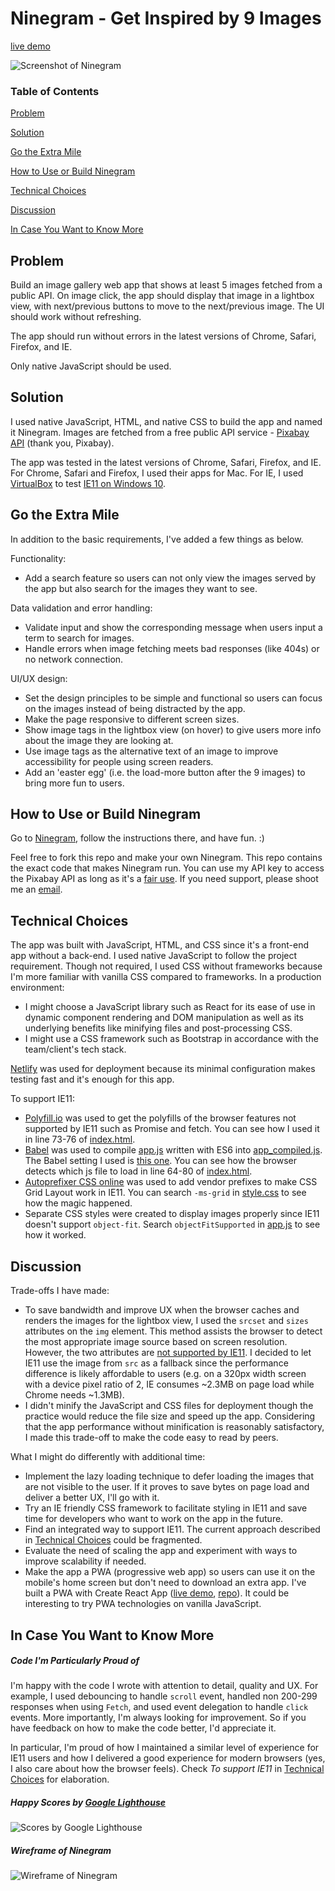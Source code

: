 # Ninegram - Get Inspired by 9 Images

[live demo](https://ninegram.netlify.com)

![Screenshot of Ninegram](https://i.ibb.co/GxjpZ2p/Screenshot-of-Ninegram.png)

### Table of Contents

[Problem](https://github.com/cherylz/ninegram#problem)

[Solution](https://github.com/cherylz/ninegram#solution)

[Go the Extra Mile](https://github.com/cherylz/ninegram#go-the-extra-mile)

[How to Use or Build Ninegram](https://github.com/cherylz/ninegram#how-to-use-or-build-ninegram)

[Technical Choices](https://github.com/cherylz/ninegram#technical-choices)

[Discussion](https://github.com/cherylz/ninegram#discussion)

[In Case You Want to Know More](https://github.com/cherylz/ninegram#in-case-you-want-to-know-more)

## Problem

Build an image gallery web app that shows at least 5 images fetched from a public API. On image click, the app should display that image in a lightbox view, with next/previous buttons to move to the next/previous image. The UI should work without refreshing.

The app should run without errors in the latest versions of Chrome, Safari, Firefox, and IE.

Only native JavaScript should be used.

## Solution

I used native JavaScript, HTML, and native CSS to build the app and named it Ninegram. Images are fetched from a free public API service - [Pixabay API](https://pixabay.com/api/docs/) (thank you, Pixabay).

The app was tested in the latest versions of Chrome, Safari, Firefox, and IE. For Chrome, Safari and Firefox, I used their apps for Mac. For IE, I used [VirtualBox](https://www.virtualbox.org/wiki/VirtualBox) to test [IE11 on Windows 10](https://www.microsoft.com/en-us/software-download/windows10ISO).

## Go the Extra Mile

In addition to the basic requirements, I've added a few things as below.

Functionality:

- Add a search feature so users can not only view the images served by the app but also search for the images they want to see.

Data validation and error handling:

- Validate input and show the corresponding message when users input a term to search for images.
- Handle errors when image fetching meets bad responses (like 404s) or no network connection.

UI/UX design:

- Set the design principles to be simple and functional so users can focus on the images instead of being distracted by the app.
- Make the page responsive to different screen sizes.
- Show image tags in the lightbox view (on hover) to give users more info about the image they are looking at.
- Use image tags as the alternative text of an image to improve accessibility for people using screen readers.
- Add an 'easter egg' (i.e. the load-more button after the 9 images) to bring more fun to users.

## How to Use or Build Ninegram

Go to [Ninegram](https://ninegram.netlify.com), follow the instructions there, and have fun. :)

Feel free to fork this repo and make your own Ninegram. This repo contains the exact code that makes Ninegram run. You can use my API key to access the Pixabay API as long as it's a [fair use](https://pixabay.com/api/docs/#api_rate_limit). If you need support, please shoot me an [email](mailto:czcodes@gmail.com).

## Technical Choices

The app was built with JavaScript, HTML, and CSS since it's a front-end app without a back-end. I used native JavaScript to follow the project requirement. Though not required, I used CSS without frameworks because I'm more familiar with vanilla CSS compared to frameworks. In a production environment:

- I might choose a JavaScript library such as React for its ease of use in dynamic component rendering and DOM manipulation as well as its underlying benefits like minifying files and post-processing CSS.
- I might use a CSS framework such as Bootstrap in accordance with the team/client's tech stack.

[Netlify](https://www.netlify.com/) was used for deployment because its minimal configuration makes testing fast and it's enough for this app.

To support IE11:

- [Polyfill.io](https://polyfill.io/v3/) was used to get the polyfills of the browser features not supported by IE11 such as Promise and fetch. You can see how I used it in line 73-76 of [index.html](https://github.com/cherylz/ninegram/blob/master/index.html).
- [Babel](https://babeljs.io/) was used to compile [app.js](https://github.com/cherylz/ninegram/blob/master/app.js) written with ES6 into [app_compiled.js](https://github.com/cherylz/ninegram/blob/master/app_compiled.js). The Babel setting I used is [this one](https://babeljs.io/repl/#?babili=false&browsers=&build=&builtIns=false&spec=false&loose=false&code_lz=Q&debug=false&forceAllTransforms=false&shippedProposals=false&circleciRepo=&evaluate=false&fileSize=false&timeTravel=false&sourceType=module&lineWrap=true&presets=es2015%2Cenv&prettier=false&targets=&version=7.4.3&externalPlugins=). You can see how the browser detects which js file to load in line 64-80 of [index.html](https://github.com/cherylz/ninegram/blob/master/index.html).
- [Autoprefixer CSS online](https://autoprefixer.github.io/) was used to add vendor prefixes to make CSS Grid Layout work in IE11. You can search `-ms-grid` in [style.css](https://github.com/cherylz/ninegram/blob/master/style.css) to see how the magic happened.
- Separate CSS styles were created to display images properly since IE11 doesn't support `object-fit`. Search `objectFitSupported` in [app.js](https://github.com/cherylz/ninegram/blob/master/app.js) to see how it worked.

## Discussion

Trade-offs I have made:

- To save bandwidth and improve UX when the browser caches and renders the images for the lightbox view, I used the `srcset` and `sizes` attributes on the `img` element. This method assists the browser to detect the most appropriate image source based on screen resolution. However, the two attributes are [not supported by IE11](https://caniuse.com/#search=srcset). I decided to let IE11 use the image from `src` as a fallback since the performance difference is likely affordable to users (e.g. on a 320px width screen with a device pixel ratio of 2, IE consumes ~2.3MB on page load while Chrome needs ~1.3MB).
- I didn't minify the JavaScript and CSS files for deployment though the practice would reduce the file size and speed up the app. Considering that the app performance without minification is reasonably satisfactory, I made this trade-off to make the code easy to read by peers.

What I might do differently with additional time:

- Implement the lazy loading technique to defer loading the images that are not visible to the user. If it proves to save bytes on page load and deliver a better UX, I'll go with it.
- Try an IE friendly CSS framework to facilitate styling in IE11 and save time for developers who want to work on the app in the future.
- Find an integrated way to support IE11. The current approach described in [Technical Choices](https://github.com/cherylz/ninegram#technical-chocies) could be fragmented.
- Evaluate the need of scaling the app and experiment with ways to improve scalability if needed.
- Make the app a PWA (progressive web app) so users can use it on the mobile's home screen but don't need to download an extra app. I've built a PWA with Create React App ([live demo](https://castalleys.com), [repo](https://github.com/cherylz/castalleys)). It could be interesting to try PWA technologies on vanilla JavaScript.

## In Case You Want to Know More

##### Code I'm Particularly Proud of

I'm happy with the code I wrote with attention to detail, quality and UX. For example, I used debouncing to handle `scroll` event, handled non 200-299 responses when using `Fetch`, and used event delegation to handle `click` events. More importantly, I'm always looking for improvement. So if you have feedback on how to make the code better, I'd appreciate it.

In particular, I'm proud of how I maintained a similar level of experience for IE11 users and how I delivered a good experience for modern browsers (yes, I also care about how the browser feels). Check _To support IE11_ in [Technical Choices](https://github.com/cherylz/ninegram#technical-chocies) for elaboration.

##### Happy Scores by [Google Lighthouse](https://developers.google.com/web/tools/lighthouse/)

![Scores by Google Lighthouse](https://i.ibb.co/3dHB6G8/Scores-by-Google-Lighthouse.png)

##### Wireframe of Ninegram

![Wireframe of Ninegram](https://i.ibb.co/N7d5DDn/wireframe.jpg)
